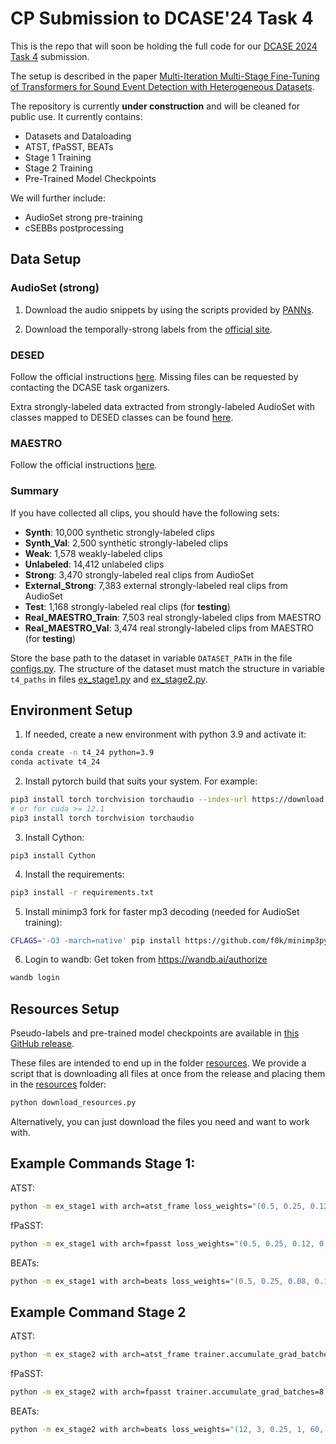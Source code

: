 # CP Submission to DCASE'24 Task 4

This is the repo that will soon be holding the full code for our [DCASE 2024 Task 4](https://dcase.community/challenge2024/task-sound-event-detection-with-heterogeneous-training-dataset-and-potentially-missing-labels-results) submission.

The setup is described in the paper [Multi-Iteration Multi-Stage Fine-Tuning of Transformers for Sound Event Detection with Heterogeneous Datasets](https://arxiv.org/abs/2407.12997).

The repository is currently **under construction** and will be cleaned for public use. It currently contains:
* Datasets and Dataloading
* ATST, fPaSST, BEATs
* Stage 1 Training
* Stage 2 Training
* Pre-Trained Model Checkpoints

We will further include:
* AudioSet strong pre-training
* cSEBBs postprocessing

## Data Setup

### AudioSet (strong)

1. Download the audio snippets by using the scripts provided by [PANNs](https://github.com/qiuqiangkong/audioset_tagging_cnn).

2. Download the temporally-strong labels from the [official site](https://research.google.com/audioset/download_strong.html).

### DESED

Follow the official instructions [here](https://dcase.community/challenge2024/task-sound-event-detection-with-heterogeneous-training-dataset-and-potentially-missing-labels). Missing files can be requested by contacting the DCASE task organizers.

Extra strongly-labeled data extracted from strongly-labeled AudioSet with classes mapped to DESED classes can be found [here](https://saoyear.github.io/post/downloading-real-waveforms-for-desed/).

### MAESTRO

Follow the official instructions [here](https://dcase.community/challenge2024/task-sound-event-detection-with-heterogeneous-training-dataset-and-potentially-missing-labels).

### Summary

If you have collected all clips, you should have the following sets:

* **Synth**: 10,000 synthetic strongly-labeled clips
* **Synth_Val**: 2,500 synthetic strongly-labeled clips
* **Weak**: 1,578 weakly-labeled clips
* **Unlabeled**: 14,412 unlabeled clips
* **Strong**: 3,470 strongly-labeled real clips from AudioSet
* **External_Strong**: 7,383 external strongly-labeled real clips from AudioSet
* **Test**: 1,168 strongly-labeled real clips (for **testing**)
* **Real_MAESTRO_Train**: 7,503 real strongly-labeled clips from MAESTRO
* **Real_MAESTRO_Val**: 3,474 real strongly-labeled clips from MAESTRO (for **testing**)

Store the base path to the dataset in variable ```DATASET_PATH``` in the file [configs.py](configs.py). The structure of the 
dataset must match the structure in variable ```t4_paths``` in files [ex_stage1.py](ex_stage1.py) and [ex_stage2.py](ex_stage2.py).

## Environment Setup

1. If needed, create a new environment with python 3.9 and activate it:

```bash
conda create -n t4_24 python=3.9
conda activate t4_24
 ```

2. Install pytorch build that suits your system. For example:

```bash
pip3 install torch torchvision torchaudio --index-url https://download.pytorch.org/whl/cu118
# or for cuda >= 12.1
pip3 install torch torchvision torchaudio 
```

3. Install Cython:

```
pip3 install Cython
```

4. Install the requirements:

 ```bash
pip3 install -r requirements.txt
 ```

5. Install minimp3 fork for faster mp3 decoding (needed for AudioSet training):

 ```bash
CFLAGS='-O3 -march=native' pip install https://github.com/f0k/minimp3py/archive/master.zip
 ```

6. Login to wandb:
Get token from <https://wandb.ai/authorize>

 ```bash
 wandb login
```

## Resources Setup

Pseudo-labels and pre-trained model checkpoints are available in [this GitHub release](https://github.com/CPJKU/cpjku_dcase24/releases/tag/files).

These files are intended to end up in the folder [resources](resources). We provide a script that is downloading all files at once from the release
and placing them in the [resources](resources) folder:

 ```bash
python download_resources.py
 ```

Alternatively, you can just download the files you need and want to work with.

## Example Commands Stage 1:

ATST:
```bash
python -m ex_stage1 with arch=atst_frame loss_weights="(0.5, 0.25, 0.12, 0.1, 0.1, 1.5)" trainer.max_epochs=200 optimizer.crnn_lr=0.0005 filter_augment.apply=0 mix_augment.apply_mixstyle=0 ssl_no_class_mask=1 wandb.name=s1.i2,atst
```

fPaSST:
```bash
python -m ex_stage1 with arch=fpasst loss_weights="(0.5, 0.25, 0.12, 0.1, 0.1, 1.5)" trainer.max_epochs=200 optimizer.crnn_lr=0.0005 filter_augment.apply=0 exclude_maestro_weak_ssl=1 t4_wrapper.embed_pool=int t4_wrapper.interpolation_mode=nearest-exact mix_augment.apply_mixstyle=0 passt_mel.fmax_aug_range=2000 wandb.name=s1.i2,pfasst
```

BEATs:
```bash
python -m ex_stage1 with arch=beats loss_weights="(0.5, 0.25, 0.08, 0.1, 0.1, 1.5)" trainer.max_epochs=200 optimizer.crnn_lr=0.0005 filter_augment.apply=0 t4_wrapper.no_wrapper=1 ssl_no_class_mask=1 trainer.accumulate_grad_batches=4 "training.batch_sizes=(3, 3, 3, 5, 5)" t4_wrapper.embed_pool=int t4_wrapper.interpolation_mode=nearest-exact wandb.name=s1.i2,beats
```

## Example Command Stage 2 

ATST:

```bash
python -m ex_stage2 with arch=atst_frame trainer.accumulate_grad_batches=8 loss_weights="(12, 3, 0.25, 1, 60, 0)" t4_wrapper.model_init_id=atst_stage1 optimizer.pt_lr_scale=0.5 optimizer.cnn_lr=1e-5 optimizer.rnn_lr=1e-4 freq_warp.include_maestro=1 optimizer.adamw=1 optimizer.weight_decay=1e-3 wandb.name=s2.i2,atst
```
fPaSST:

```bash
python -m ex_stage2 with arch=fpasst trainer.accumulate_grad_batches=8 loss_weights="(12, 3, 0.25, 1, 60, 0)" t4_wrapper.model_init_id=passt_stage1 freq_warp.apply=0 optimizer.adamw=1 optimizer.weight_decay=1e-3 passt_mel.fmin_aug_range=1 passt_mel.fmax_aug_range=2000 optimizer.cnn_lr=5e-5 optimizer.rnn_lr=5e-4 exclude_maestro_weak_ssl=1 t4_wrapper.embed_pool=int t4_wrapper.interpolation_mode=nearest-exact wandb.name=s2.i1,passt
```

BEATs:
```bash
python -m ex_stage2 with arch=beats loss_weights="(12, 3, 0.25, 1, 60, 0)" trainer.accumulate_grad_batches=36 "training.batch_sizes=(3, 2, 2, 3, 3)" t4_wrapper.model_init_id=beats_stage1 freq_warp.include_maestro=1 optimizer.adamw=1 optimizer.weight_decay=1e-3 t4_wrapper.no_wrapper=1 optimizer.cnn_lr=5e-5 optimizer.rnn_lr=5e-4 t4_wrapper.embed_pool=int t4_wrapper.interpolation_mode=nearest-exact exclude_maestro_weak_ssl=1 wandb.name=s2.i1,beats
```
